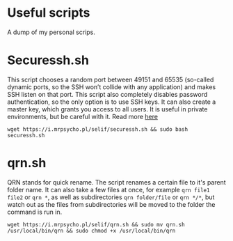 # Useful scripts
A dump of my personal scrips.

# Securessh.sh

This script chooses a random port between 49151 and 65535 (so-called dynamic ports, so the SSH won’t collide with any application) and makes SSH listen on that port. This script also completely disables password authentication, so the only option is to use SSH keys. It can also create a master key, which grants you access to all users. It is useful in private environments, but be careful with it.
Read more [here](https://mrpsycho.pl/cheatsheets/Bash-script-for-disabling-password-login/)

```
wget https://i.mrpsycho.pl/selif/securessh.sh && sudo bash securessh.sh
```

# qrn.sh

QRN stands for quick rename. The script renames a certain file to it's parent folder name. It can also take a few files at once, for example `qrn file1 file2` or `qrn *`, as well as subdirectories `qrn folder/file` or `qrn */*`, but watch out as the files from subdirectories will be moved to the folder the command is run in.

```
wget https://i.mrpsycho.pl/selif/qrn.sh && sudo mv qrn.sh /usr/local/bin/qrn && sudo chmod +x /usr/local/bin/qrn
```

